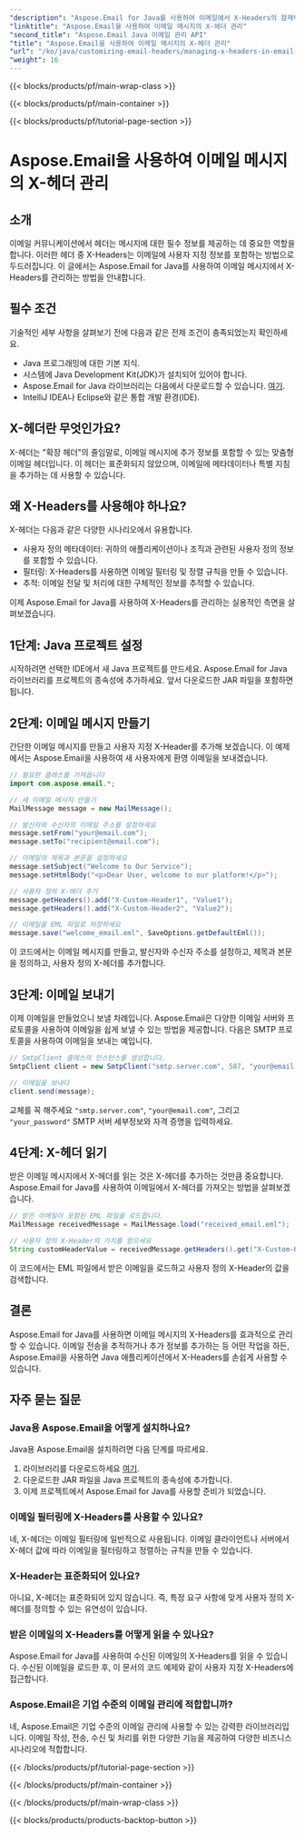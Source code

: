 ```yaml
---
"description": "Aspose.Email for Java를 사용하여 이메일에서 X-Headers의 잠재력을 최대한 활용하세요. 사용자 지정 메타데이터를 관리하고 이메일 처리를 개선하는 방법을 알아보세요."
"linktitle": "Aspose.Email을 사용하여 이메일 메시지의 X-헤더 관리"
"second_title": "Aspose.Email Java 이메일 관리 API"
"title": "Aspose.Email을 사용하여 이메일 메시지의 X-헤더 관리"
"url": "/ko/java/customizing-email-headers/managing-x-headers-in-email-messages/"
"weight": 16
---
```


{{< blocks/products/pf/main-wrap-class >}}

{{< blocks/products/pf/main-container >}}

{{< blocks/products/pf/tutorial-page-section >}}

# Aspose.Email을 사용하여 이메일 메시지의 X-헤더 관리


## 소개

이메일 커뮤니케이션에서 헤더는 메시지에 대한 필수 정보를 제공하는 데 중요한 역할을 합니다. 이러한 헤더 중 X-Headers는 이메일에 사용자 지정 정보를 포함하는 방법으로 두드러집니다. 이 글에서는 Aspose.Email for Java를 사용하여 이메일 메시지에서 X-Headers를 관리하는 방법을 안내합니다.

## 필수 조건

기술적인 세부 사항을 살펴보기 전에 다음과 같은 전제 조건이 충족되었는지 확인하세요.

- Java 프로그래밍에 대한 기본 지식.
- 시스템에 Java Development Kit(JDK)가 설치되어 있어야 합니다.
- Aspose.Email for Java 라이브러리는 다음에서 다운로드할 수 있습니다. [여기](https://releases.aspose.com/email/java/).
- IntelliJ IDEA나 Eclipse와 같은 통합 개발 환경(IDE).

## X-헤더란 무엇인가요?

X-헤더는 "확장 헤더"의 줄임말로, 이메일 메시지에 추가 정보를 포함할 수 있는 맞춤형 이메일 헤더입니다. 이 헤더는 표준화되지 않았으며, 이메일에 메타데이터나 특별 지침을 추가하는 데 사용할 수 있습니다.

## 왜 X-Headers를 사용해야 하나요?

X-헤더는 다음과 같은 다양한 시나리오에서 유용합니다.

- 사용자 정의 메타데이터: 귀하의 애플리케이션이나 조직과 관련된 사용자 정의 정보를 포함할 수 있습니다.
- 필터링: X-Headers를 사용하면 이메일 필터링 및 정렬 규칙을 만들 수 있습니다.
- 추적: 이메일 전달 및 처리에 대한 구체적인 정보를 추적할 수 있습니다.

이제 Aspose.Email for Java를 사용하여 X-Headers를 관리하는 실용적인 측면을 살펴보겠습니다.

## 1단계: Java 프로젝트 설정

시작하려면 선택한 IDE에서 새 Java 프로젝트를 만드세요. Aspose.Email for Java 라이브러리를 프로젝트의 종속성에 추가하세요. 앞서 다운로드한 JAR 파일을 포함하면 됩니다.

## 2단계: 이메일 메시지 만들기

간단한 이메일 메시지를 만들고 사용자 지정 X-Header를 추가해 보겠습니다. 이 예제에서는 Aspose.Email을 사용하여 새 사용자에게 환영 이메일을 보내겠습니다.

```java
// 필요한 클래스를 가져옵니다
import com.aspose.email.*;

// 새 이메일 메시지 만들기
MailMessage message = new MailMessage();

// 발신자와 수신자의 이메일 주소를 설정하세요
message.setFrom("your@email.com");
message.setTo("recipient@email.com");

// 이메일의 제목과 본문을 설정하세요
message.setSubject("Welcome to Our Service");
message.setHtmlBody("<p>Dear User, welcome to our platform!</p>");

// 사용자 정의 X-헤더 추가
message.getHeaders().add("X-Custom-Header1", "Value1");
message.getHeaders().add("X-Custom-Header2", "Value2");

// 이메일을 EML 파일로 저장하세요
message.save("welcome_email.eml", SaveOptions.getDefaultEml());
```

이 코드에서는 이메일 메시지를 만들고, 발신자와 수신자 주소를 설정하고, 제목과 본문을 정의하고, 사용자 정의 X-헤더를 추가합니다.

## 3단계: 이메일 보내기

이제 이메일을 만들었으니 보낼 차례입니다. Aspose.Email은 다양한 이메일 서버와 프로토콜을 사용하여 이메일을 쉽게 보낼 수 있는 방법을 제공합니다. 다음은 SMTP 프로토콜을 사용하여 이메일을 보내는 예입니다.

```java
// SmtpClient 클래스의 인스턴스를 생성합니다.
SmtpClient client = new SmtpClient("smtp.server.com", 587, "your@email.com", "your_password");

// 이메일을 보내다
client.send(message);
```

교체를 꼭 해주세요 `"smtp.server.com"`, `"your@email.com"`, 그리고 `"your_password"` SMTP 서버 세부정보와 자격 증명을 입력하세요.

## 4단계: X-헤더 읽기

받은 이메일 메시지에서 X-헤더를 읽는 것은 X-헤더를 추가하는 것만큼 중요합니다. Aspose.Email for Java를 사용하여 이메일에서 X-헤더를 가져오는 방법을 살펴보겠습니다.

```java
// 받은 이메일이 포함된 EML 파일을 로드합니다.
MailMessage receivedMessage = MailMessage.load("received_email.eml");

// 사용자 정의 X-Header의 가치를 얻으세요
String customHeaderValue = receivedMessage.getHeaders().get("X-Custom-Header1");
```

이 코드에서는 EML 파일에서 받은 이메일을 로드하고 사용자 정의 X-Header의 값을 검색합니다.

## 결론

Aspose.Email for Java를 사용하면 이메일 메시지의 X-Headers를 효과적으로 관리할 수 있습니다. 이메일 전송을 추적하거나 추가 정보를 추가하는 등 어떤 작업을 하든, Aspose.Email을 사용하면 Java 애플리케이션에서 X-Headers를 손쉽게 사용할 수 있습니다.

## 자주 묻는 질문

### Java용 Aspose.Email을 어떻게 설치하나요?

Java용 Aspose.Email을 설치하려면 다음 단계를 따르세요.
1. 라이브러리를 다운로드하세요 [여기](https://releases.aspose.com/email/java/).
2. 다운로드한 JAR 파일을 Java 프로젝트의 종속성에 추가합니다.
3. 이제 프로젝트에서 Aspose.Email for Java를 사용할 준비가 되었습니다.

### 이메일 필터링에 X-Headers를 사용할 수 있나요?

네, X-헤더는 이메일 필터링에 일반적으로 사용됩니다. 이메일 클라이언트나 서버에서 X-헤더 값에 따라 이메일을 필터링하고 정렬하는 규칙을 만들 수 있습니다.

### X-Header는 표준화되어 있나요?

아니요, X-헤더는 표준화되어 있지 않습니다. 즉, 특정 요구 사항에 맞게 사용자 정의 X-헤더를 정의할 수 있는 유연성이 있습니다.

### 받은 이메일의 X-Headers를 어떻게 읽을 수 있나요?

Aspose.Email for Java를 사용하여 수신된 이메일의 X-Headers를 읽을 수 있습니다. 수신된 이메일을 로드한 후, 이 문서의 코드 예제와 같이 사용자 지정 X-Headers에 접근합니다.

### Aspose.Email은 기업 수준의 이메일 관리에 적합합니까?

네, Aspose.Email은 기업 수준의 이메일 관리에 사용할 수 있는 강력한 라이브러리입니다. 이메일 작성, 전송, 수신 및 처리를 위한 다양한 기능을 제공하여 다양한 비즈니스 시나리오에 적합합니다.

{{< /blocks/products/pf/tutorial-page-section >}}

{{< /blocks/products/pf/main-container >}}

{{< /blocks/products/pf/main-wrap-class >}}

{{< blocks/products/products-backtop-button >}}